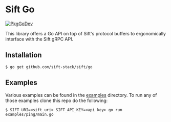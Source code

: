 # Sift Go

[![PkgGoDev](https://pkg.go.dev/badge/mod/github.com/sif-stack/sift/go)](https://pkg.go.dev/github.com/sift-stack/sift/go) 

This library offers a Go API on top of Sift's protocol buffers to ergonomically interface with the Sift gRPC API.

## Installation

```
$ go get github.com/sift-stack/sift/go
```

## Examples

Various examples can be found in the [examples](./examples) directory. To run any of those examples clone this repo do the following:

```
$ SIFT_URI=<sift uri> SIFT_API_KEY=<api key> go run examples/ping/main.go 
```
